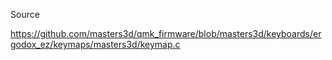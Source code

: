 Source

https://github.com/masters3d/qmk_firmware/blob/masters3d/keyboards/ergodox_ez/keymaps/masters3d/keymap.c
